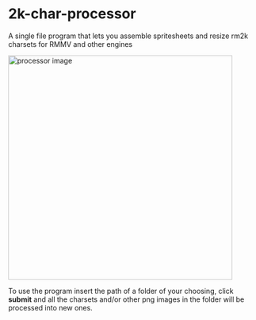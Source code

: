 # 2k-char-processor
A single file program that lets you assemble spritesheets and resize rm2k charsets for RMMV and other engines

<img width="452" alt="processor image" src="https://user-images.githubusercontent.com/19706416/138115249-27497d23-0367-4575-94a8-1a8a19c51faf.png">

To use the program insert the path of a folder of your choosing, click <strong>submit</strong> and all the charsets and/or other png images in the folder will be processed into new ones.
